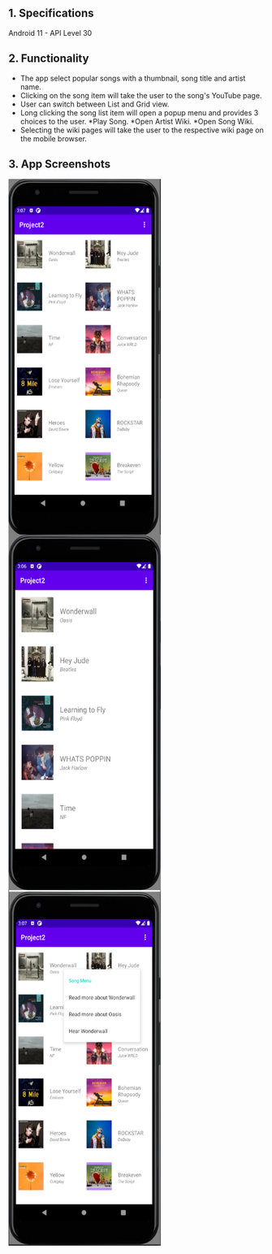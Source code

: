 ## 1. Specifications

Android 11 - API Level 30 <br>

## 2. Functionality

- The app select popular songs with a thumbnail, song title and artist name.
- Clicking on the song item will take the user to the song's YouTube page.
- User can switch between List and Grid view.
- Long clicking the song list item will open a popup menu and provides 3 choices to the user.
  *Play Song.
  *Open Artist Wiki.
  *Open Song Wiki.
- Selecting the wiki pages will take the user to the respective wiki page on the mobile browser.

## 3. App Screenshots

<img align="left" width="300" height="700" src="https://github.com/js-shashwath/Mp3-android-application/blob/main/home_grid.png">
<img align="left" width="300" height="700" src="https://github.com/js-shashwath/Mp3-android-application/blob/main/home_list.png">
<img align="center" width="300" height="700" src="https://github.com/js-shashwath/Mp3-android-application/blob/main/long_press.png">

